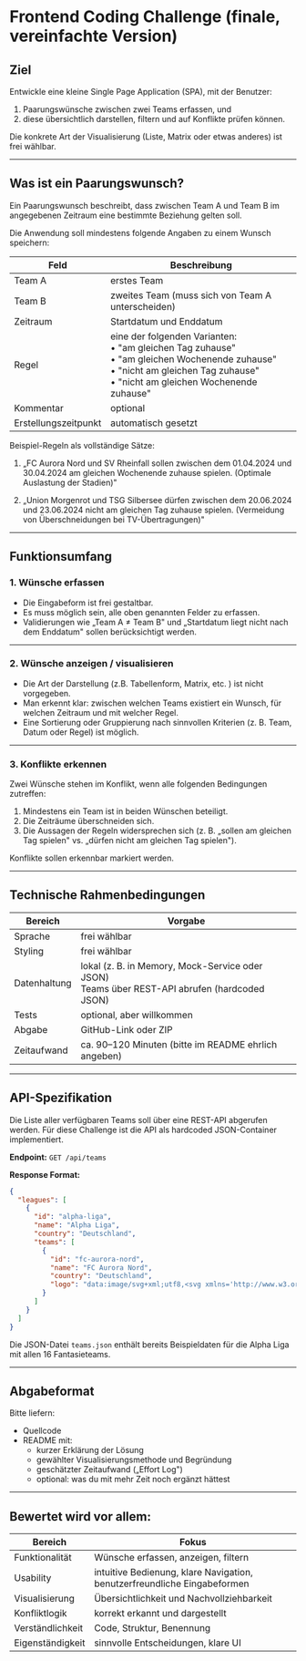 
# Frontend Coding Challenge (finale, vereinfachte Version)

## Ziel

Entwickle eine kleine Single Page Application (SPA), mit der Benutzer:
1. Paarungswünsche zwischen zwei Teams erfassen, und
2. diese übersichtlich darstellen, filtern und auf Konflikte prüfen können.

Die konkrete Art der Visualisierung (Liste, Matrix oder etwas anderes) ist frei wählbar.

---

## Was ist ein Paarungswunsch?

Ein Paarungswunsch beschreibt, dass zwischen Team A und Team B im angegebenen Zeitraum eine bestimmte Beziehung gelten soll.

Die Anwendung soll mindestens folgende Angaben zu einem Wunsch speichern:

| Feld | Beschreibung |
|------|--------------|
| Team A | erstes Team |
| Team B | zweites Team (muss sich von Team A unterscheiden) |
| Zeitraum | Startdatum und Enddatum |
| Regel | eine der folgenden Varianten:<br/>• "am gleichen Tag zuhause"<br/>• "am gleichen Wochenende zuhause"<br/>• "nicht am gleichen Tag zuhause"<br/>• "nicht am gleichen Wochenende zuhause" |
| Kommentar | optional |
| Erstellungszeitpunkt | automatisch gesetzt |

Beispiel-Regeln als vollständige Sätze:

1. „FC Aurora Nord und SV Rheinfall sollen zwischen dem 01.04.2024 und 30.04.2024 am gleichen Wochenende zuhause spielen. (Optimale Auslastung der Stadien)"

2. „Union Morgenrot und TSG Silbersee dürfen zwischen dem 20.06.2024 und 23.06.2024 nicht am gleichen Tag zuhause spielen. (Vermeidung von Überschneidungen bei TV-Übertragungen)"


---

## Funktionsumfang

### 1. Wünsche erfassen
- Die Eingabeform ist frei gestaltbar.
- Es muss möglich sein, alle oben genannten Felder zu erfassen.
- Validierungen wie „Team A ≠ Team B" und „Startdatum liegt nicht nach dem Enddatum" sollen berücksichtigt werden.

---

### 2. Wünsche anzeigen / visualisieren
- Die Art der Darstellung (z.B. Tabellenform, Matrix, etc. ) ist nicht vorgegeben.
- Man erkennt klar: zwischen welchen Teams existiert ein Wunsch, für welchen Zeitraum und mit welcher Regel.
- Eine Sortierung oder Gruppierung nach sinnvollen Kriterien (z. B. Team, Datum oder Regel) ist möglich.

---

### 3. Konflikte erkennen

Zwei Wünsche stehen im Konflikt, wenn alle folgenden Bedingungen zutreffen:
1. Mindestens ein Team ist in beiden Wünschen beteiligt.
2. Die Zeiträume überschneiden sich.
3. Die Aussagen der Regeln widersprechen sich (z. B. „sollen am gleichen Tag spielen" vs. „dürfen nicht am gleichen Tag spielen").

Konflikte sollen erkennbar markiert werden.

---

## Technische Rahmenbedingungen

| Bereich | Vorgabe |
|---------|---------|
| Sprache | frei wählbar |
| Styling | frei wählbar |
| Datenhaltung | lokal (z. B. in Memory, Mock-Service oder JSON)<br/>Teams über REST-API abrufen (hardcoded JSON) |
| Tests | optional, aber willkommen |
| Abgabe | GitHub-Link oder ZIP |
| Zeitaufwand | ca. 90–120 Minuten (bitte im README ehrlich angeben) |

---

## API-Spezifikation

Die Liste aller verfügbaren Teams soll über eine REST-API abgerufen werden. Für diese Challenge ist die API als hardcoded JSON-Container implementiert.

**Endpoint:** `GET /api/teams`

**Response Format:**
```json
{
  "leagues": [
    {
      "id": "alpha-liga",
      "name": "Alpha Liga", 
      "country": "Deutschland",
      "teams": [
        {
          "id": "fc-aurora-nord",
          "name": "FC Aurora Nord",
          "country": "Deutschland",
          "logo": "data:image/svg+xml;utf8,<svg xmlns='http://www.w3.org/2000/svg' width='96' height='96'><rect width='96' height='96' rx='8' fill='%23FF4555'/><text x='48' y='55' font-family='Arial,sans-serif' font-size='16' font-weight='bold' fill='white' text-anchor='middle'>AUR</text></svg>"
        }
      ]
    }
  ]
}
```

Die JSON-Datei `teams.json` enthält bereits Beispieldaten für die Alpha Liga mit allen 16 Fantasieteams.

---

## Abgabeformat

Bitte liefern:
- Quellcode
- README mit:
  - kurzer Erklärung der Lösung
  - gewählter Visualisierungsmethode und Begründung
  - geschätzter Zeitaufwand („Effort Log")
  - optional: was du mit mehr Zeit noch ergänzt hättest

---

## Bewertet wird vor allem:

| Bereich | Fokus |
|---------|-------|
| Funktionalität | Wünsche erfassen, anzeigen, filtern |
| Usability | intuitive Bedienung, klare Navigation, benutzerfreundliche Eingabeformen |
| Visualisierung | Übersichtlichkeit und Nachvollziehbarkeit |
| Konfliktlogik | korrekt erkannt und dargestellt |
| Verständlichkeit | Code, Struktur, Benennung |
| Eigenständigkeit | sinnvolle Entscheidungen, klare UI |
